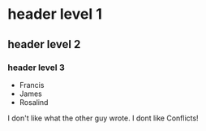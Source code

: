 # header level 1
## header level 2
### header level 3
- Francis 
- James
- Rosalind

I don't like what the other guy wrote. I dont like Conflicts!

